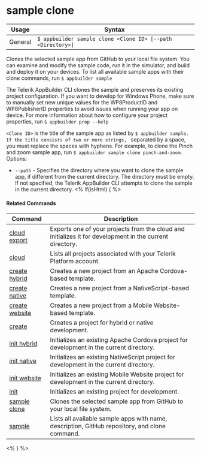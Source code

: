 sample clone
==========

Usage | Syntax
------|-------
General | `$ appbuilder sample clone <Clone ID> [--path <Directory>]`	

Clones the selected sample app from GitHub to your local file system. You can examine and modify the sample code,
run it in the simulator, and build and deploy it on your devices. To list all available sample apps with their clone commands, 
run `$ appbuilder sample`

The Telerik AppBuilder CLI clones the sample and preserves its existing project configuration.
If you want to develop for Windows Phone, make sure to manually set new unique values for the WP8ProductID and WP8PublisherID properties
to avoid issues when running your app on device. For more information about how to configure your project properties,
run `$ appbuilder prop --help`

`<Clone ID>` is the title of the sample app as listed by `$ appbuilder sample. If the title consists of two or more strings, `    separated by a space, you must replace the spaces with hyphens. For example, to clone the Pinch and zoom sample app, run `$ appbuilder sample clone pinch-and-zoom`.
Options: 
* `--path` - Specifies the directory where you want to clone the sample app, if different from the current directory. The directory must be empty. If not specified, the Telerik AppBuilder CLI attempts to clone the sample in the current directory.
<% if(isHtml) { %> 

#### Related Commands

Command | Description
----------|----------
[cloud export](cloud-export.html) | Exports one of your projects from the cloud and initializes it for development in the current directory.
[cloud](cloud.html) | Lists all projects associated with your Telerik Platform account.
[create hybrid](create-hybrid.html) | Creates a new project from an Apache Cordova-based template.
[create native](create-native.html) | Creates a new project from a NativeScript-based template.
[create website](create-website.html) | Creates a new project from a Mobile Website-based template.
[create](create.html) | Creates a project for hybrid or native development.
[init hybrid](init-hybrid.html) | Initializes an existing Apache Cordova project for development in the current directory.
[init native](init-native.html) | Initializes an existing NativeScript project for development in the current directory.
[init website](init-website.html) | Initializes an existing Mobile Website project for development in the current directory.
[init](init.html) | Initializes an existing project for development.
[sample clone](sample-clone.html) | Clones the selected sample app from GitHub to your local file system.
[sample](sample.html) | Lists all available sample apps with name, description, GitHub repository, and clone command.
<% } %>